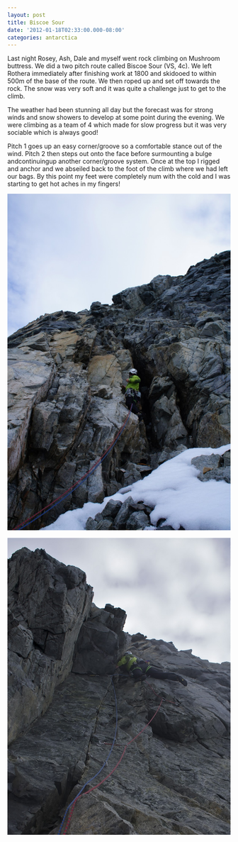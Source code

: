 ```yaml
---
layout: post
title: Biscoe Sour
date: '2012-01-18T02:33:00.000-08:00'
categories: antarctica
---
```


Last night Rosey, Ash, Dale and myself went rock climbing on Mushroom buttress. We did a two pitch route called Biscoe Sour (VS, 4c). We left Rothera immediately after finishing work at 1800 and skidooed to within 500m of the base of the route. We then roped up and set off towards the rock. The snow was very soft and it was quite a challenge just to get to the climb.

The weather had been stunning all day but the forecast was for strong winds and snow showers to develop at some point during the evening. We were climbing as a team of 4 which made for slow progress but it was very sociable which is always good!

Pitch 1 goes up an easy corner/groove so a comfortable stance out of the wind. Pitch 2 then steps out onto the face before surmounting a bulge andcontinuingup another corner/groove system. Once at the top I rigged and anchor and we abseiled back to the foot of the climb where we had left our bags. By this point my feet were completely num with the cold and I was starting to get hot aches in my fingers!

![Pitch 1](/photos/blogger-posts/DSC01153.jpg)

![Pitch 2 (very cold hands at this point!)](/photos/blogger-posts/DSC01178.jpg)
